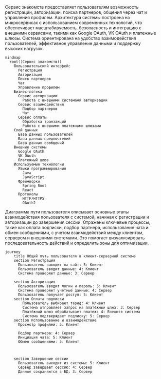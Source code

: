 Сервис знакомств предоставляет пользователям возможность регистрации, авторизации, поиска партнеров, общения через чат и управления профилем. Архитектура системы построена на микросервисах с использованием современных технологий, что обеспечивает масштабируемость, безопасность и интеграцию с внешними сервисами, такими как Google OAuth, VK OAuth и платежные шлюзы. Система ориентирована на удобство взаимодействия пользователей, эффективное управление данными и поддержку высоких нагрузок.
```mermaid
mindmap
  root((Сервис знакомств))
    Пользовательский интерфейс
      Регистрация
      Авторизация
      Поиск партнеров
      Чат
      Управление профилем
    Бизнес-логика
      Сервис авторизации
        Работа с внешними системами авторизации
      Сервис взаимодействия
        Подбор партнеров
        Чат
      Сервис оплаты
        Обработка транзакций
        Работа с внешними платежными шлюзами
    Слой данных
      База данных пользователей
      База данных предпочтений
      База данных сообщений
    Внешние системы
      Google OAuth
      VK OAuth
      Платежный шлюз
    Используемые технологии
      Языки программирования
        Java
        JavaScript
      Фреймворки
        Spring Boot
        React
      Протоколы
        HTTP/HTTPS
        OAuth2
```
Диаграмма пути пользователя описывает основные этапы взаимодействия пользователя с системой, начиная с регистрации и авторизации до завершения сессии. Отражены ключевые процессы, такие как оплата подписки, подбор партнера, использование чата и обмен сообщениями, с учетом взаимодействий между клиентом, сервером и внешними системами. Это помогает визуализировать последовательность действий и определить зоны для оптимизации.

```mermaid
journey
    title Общий путь пользователя в клиент-серверной системе
    section Регистрация
      Пользователь заходит на сайт: 5: Клиент
      Пользователь вводит данные: 4: Клиент
      Система проверяет данные: 3: Сервер

    section Авторизация
      Пользователь вводит логин и пароль: 5: Клиент
      Система проверяет учетные данные: 4: Сервер
      Пользователь получает доступ: 5: Клиент
    section Оплата подписки
        Пользователь выбирает тариф: 4: Клиент
        Система отправляет запрос на платёжный шлюз: 3: Сервер
        Платёжный шлюз обрабатывает платеж: 4: Внешняя система
        Система подтверждает подписку: 5: Сервер
    section Использование и взаимодействие
      Просмотр профилей: 5: Клиент
      
      Подбор партнера: 4: Сервер
      Инициация чата: 5: Клиент
      Обмен сообщениями: 5: Клиент

    

    section Завершение сессии
      Пользователь выходит из системы: 5: Клиент
      Сервер завершает сессию: 4: Сервер
      Данные сохраняются в БД: 3: Сервер
```

